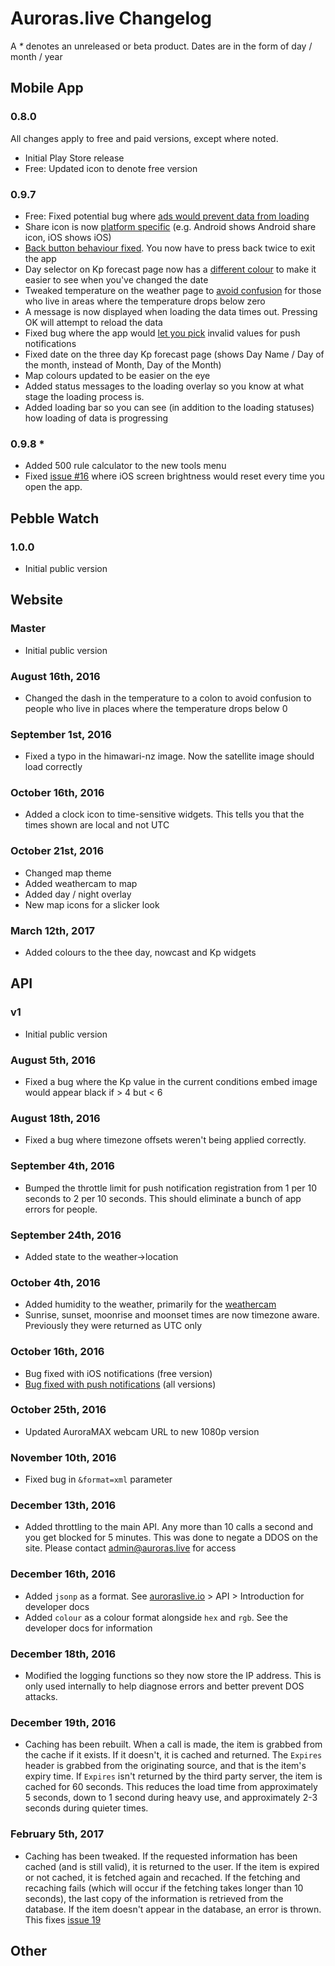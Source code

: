 # Auroras.live Changelog
A _*_ denotes an unreleased or beta product. Dates are in the form of day / month / year

## Mobile App

### 0.8.0
All changes apply to free and paid versions, except where noted.

 - Initial Play Store release
 - Free: Updated icon to denote free version
 
### 0.9.7

 - Free: Fixed potential bug where [ads would prevent data from loading](https://github.com/Auroras-live/issues/issues/11)
 - Share icon is now [platform specific](https://github.com/Auroras-live/issues/issues/8) (e.g. Android shows Android share icon, iOS shows iOS)
 - [Back button behaviour fixed](https://github.com/Auroras-live/issues/issues/7). You now have to press back twice to exit the app
 - Day selector on Kp forecast page now has a [different colour](https://github.com/Auroras-live/issues/issues/2) to make it easier to see when you've changed the date
 - Tweaked temperature on the weather page to [avoid confusion](https://github.com/Auroras-live/issues/issues/1) for those who live in areas where the temperature drops below zero
 - A message is now displayed when loading the data times out. Pressing OK will attempt to reload the data
 - Fixed bug where the app would [let you pick](https://github.com/Auroras-live/issues/issues/12) invalid values for push notifications
 - Fixed date on the three day Kp forecast page (shows Day Name / Day of the month, instead of Month, Day of the Month)
 - Map colours updated to be easier on the eye
 - Added status messages to the loading overlay so you know at what stage the loading process is. 
 - Added loading bar so you can see (in addition to the loading statuses) how loading of data is progressing
 
### 0.9.8 *
 - Added 500 rule calculator to the new tools menu
 - Fixed [issue #16](https://github.com/Auroras-live/issues/issues/16) where iOS screen brightness would reset every time you open the app.
 
## Pebble Watch
### 1.0.0
 - Initial public version

## Website
### Master
 - Initial public version

### August 16th, 2016
 - Changed the dash in the temperature to a colon to avoid confusion to people who live in places where the temperature drops below 0

### September 1st, 2016
 - Fixed a typo in the himawari-nz image. Now the satellite image should load correctly
 
### October 16th, 2016
 - Added a clock icon to time-sensitive widgets. This tells you that the times shown are local and not UTC
 
### October 21st, 2016
 - Changed map theme
 - Added weathercam to map
 - Added day / night overlay
 - New map icons for a slicker look
 
### March 12th, 2017
 - Added colours to the thee day, nowcast and Kp widgets
 
## API
### v1
 - Initial public version

### August 5th, 2016
 - Fixed a bug where the Kp value in the current conditions embed image would appear black if > 4 but < 6

### August 18th, 2016
 - Fixed a bug where timezone offsets weren't being applied correctly. 

### September 4th, 2016
 - Bumped the throttle limit for push notification registration from 1 per 10 seconds to 2 per 10 seconds. This should eliminate a bunch of app errors for people.
  
### September 24th, 2016
 - Added state to the weather->location
 
### October 4th, 2016
 - Added humidity to the weather, primarily for the [weathercam](http://github.com/auroras.live/weathercam)
 - Sunrise, sunset, moonrise and moonset times are now timezone aware. Previously they were returned as UTC only

### October 16th, 2016
 - Bug fixed with iOS notifications (free version)
 - [Bug fixed with push notifications](https://github.com/Auroras-live/issues/issues/15) (all versions)
 
### October 25th, 2016
 - Updated AuroraMAX webcam URL to new 1080p version
 
### November 10th, 2016
 - Fixed bug in `&format=xml` parameter
 
### December 13th, 2016
 - Added throttling to the main API. Any more than 10 calls a second and you get blocked for 5 minutes. This was done to negate a DDOS on the site. Please contact admin@auroras.live for access 

### December 16th, 2016
 - Added `jsonp` as a format. See [auroraslive.io](http://auroraslive.io) > API > Introduction for developer docs
 - Added `colour` as a colour format alongside `hex` and `rgb`. See the developer docs for information 
 
### December 18th, 2016
 - Modified the logging functions so they now store the IP address. This is only used internally to help diagnose errors and better prevent DOS attacks. 
 
### December 19th, 2016
 - Caching has been rebuilt. When a call is made, the item is grabbed from the cache if it exists. If it doesn't, it is cached and returned. The `Expires` header is grabbed from the originating source, and that is the item's expiry time. If `Expires` isn't returned by the third party server, the item is cached for 60 seconds. This reduces the load time from approximately 5 seconds, down to 1 second during heavy use, and approximately 2-3 seconds during quieter times.
 
### February 5th, 2017
 - Caching has been tweaked. If the requested information has been cached (and is still valid), it is returned to the user. If the item is expired or not cached, it is fetched again and recached. If the fetching and recaching fails (which will occur if the fetching takes longer than 10 seconds), the last copy of the information is retrieved from the database. If the item doesn't appear in the database, an error is thrown. This fixes [issue 19](https://github.com/Auroras-live/issues/issues/19)

## Other
